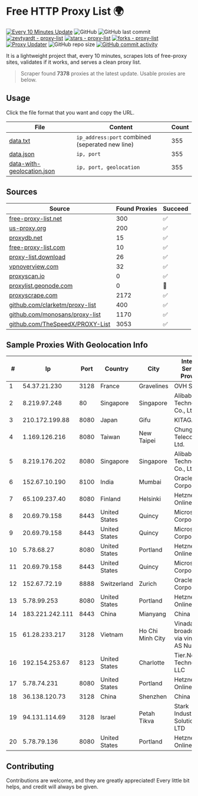 
# Free HTTP Proxy List 🌍

[![Every 10 Minutes Update](https://github.com/mertguvencli/http-proxy-list/actions/workflows/main.yml/badge.svg?branch=main)](https://github.com/mertguvencli/http-proxy-list/actions/workflows/main.yml)
![GitHub](https://img.shields.io/github/license/mertguvencli/http-proxy-list)
![GitHub last commit](https://img.shields.io/github/last-commit/mertguvencli/http-proxy-list)
[![zevtyardt - proxy-list](https://img.shields.io/static/v1?label=zevtyardt&message=proxy-list&color=blue&logo=github)](https://github.com/zevtyardt/proxy-list "Go to GitHub repo")
[![stars - proxy-list](https://img.shields.io/github/stars/zevtyardt/proxy-list?style=social)](https://github.com/zevtyardt/proxy-list)
[![forks - proxy-list](https://img.shields.io/github/forks/zevtyardt/proxy-list?style=social)](https://github.com/zevtyardt/proxy-list)
[![Proxy Updater](https://github.com/zevtyardt/proxy-list/workflows/Proxy%20Updater/badge.svg)](https://github.com/zevtyardt/proxy-list/actions?query=workflow:"Proxy+Updater")
![GitHub repo size](https://img.shields.io/github/repo-size/zevtyardt/proxy-list)
[![GitHub commit activity](https://img.shields.io/github/commit-activity/m/zevtyardt/proxy-list?logo=commits)](https://github.com/zevtyardt/proxy-list/commits/main)

It is a lightweight project that, every 10 minutes, scrapes lots of free-proxy sites, validates if it works, and serves a clean proxy list.

> Scraper found **7378** proxies at the latest update. Usable proxies are below.

## Usage

Click the file format that you want and copy the URL.

|File|Content|Count|
|----|-------|-----|
|[data.txt](https://raw.githubusercontent.com/mertguvencli/http-proxy-list/main/proxy-list/data.txt)|`ip_address:port` combined (seperated new line)|355|
|[data.json](https://raw.githubusercontent.com/mertguvencli/http-proxy-list/main/proxy-list/data.json)|`ip, port`|355|
|[data-with-geolocation.json](https://raw.githubusercontent.com/mertguvencli/http-proxy-list/main/proxy-list/data-with-geolocation.json)|`ip, port, geolocation`|355|

## Sources

|Source|Found Proxies|Succeed|
|------|-------------|-------|
|[free-proxy-list.net](https://free-proxy-list.net)|300|✅|
|[us-proxy.org](https://www.us-proxy.org)|200|✅|
|[proxydb.net](http://proxydb.net)|15|✅|
|[free-proxy-list.com](https://free-proxy-list.com/?page=&port=&type%5B%5D=http&type%5B%5D=https&up_time=0&search=Search)|10|✅|
|[proxy-list.download](https://www.proxy-list.download/HTTP)|26|✅|
|[vpnoverview.com](https://vpnoverview.com/privacy/anonymous-browsing/free-proxy-servers)|32|✅|
|[proxyscan.io](https://www.proxyscan.io)|0|✅|
|[proxylist.geonode.com](https://proxylist.geonode.com/api/proxy-list?limit=300&page=1&sort_by=lastChecked&sort_type=desc&protocols=http,https)|0|🚫|
|[proxyscrape.com](https://api.proxyscrape.com/v2/?request=displayproxies&protocol=http&timeout=10000&country=all&ssl=all&anonymity=all)|2172|✅|
|[github.com/clarketm/proxy-list](https://raw.githubusercontent.com/clarketm/proxy-list/master/proxy-list-raw.txt)|400|✅|
|[github.com/monosans/proxy-list](https://raw.githubusercontent.com/monosans/proxy-list/main/proxies/http.txt)|1170|✅|
|[github.com/TheSpeedX/PROXY-List](https://raw.githubusercontent.com/TheSpeedX/PROXY-List/master/http.txt)|3053|✅|


## Sample Proxies With Geolocation Info

|#|Ip|Port|Country|City|Internet Service Provider|
|-|--|----|-------|----|-------------------------|
|1|54.37.21.230|3128|France|Gravelines|OVH SAS|
|2|8.219.97.248|80|Singapore|Singapore|Alibaba (US) Technology Co., Ltd.|
|3|210.172.199.88|8080|Japan|Gifu|KITAGATA|
|4|1.169.126.216|8080|Taiwan|New Taipei|Chunghwa Telecom Co., Ltd.|
|5|8.219.176.202|8080|Singapore|Singapore|Alibaba (US) Technology Co., Ltd.|
|6|152.67.10.190|8100|India|Mumbai|Oracle Corporation|
|7|65.109.237.40|8080|Finland|Helsinki|Hetzner Online GmbH|
|8|20.69.79.158|8443|United States|Quincy|Microsoft Corporation|
|9|20.69.79.158|8443|United States|Quincy|Microsoft Corporation|
|10|5.78.68.27|8080|United States|Portland|Hetzner Online GmbH|
|11|20.69.79.158|8443|United States|Quincy|Microsoft Corporation|
|12|152.67.72.19|8888|Switzerland|Zurich|Oracle Corporation|
|13|5.78.99.253|8080|United States|Portland|Hetzner Online GmbH|
|14|183.221.242.111|8443|China|Mianyang|China Mobile|
|15|61.28.233.217|3128|Vietnam|Ho Chi Minh City|Vinadata broadcast via vinagame AS Number|
|16|192.154.253.67|8123|United States|Charlotte|Tier.Net Technologies LLC|
|17|5.78.74.231|8080|United States|Portland|Hetzner Online GmbH|
|18|36.138.120.73|3128|China|Shenzhen|China Mobile|
|19|94.131.114.69|3128|Israel|Petah Tikva|Stark Industries Solutions LTD|
|20|5.78.79.136|8080|United States|Portland|Hetzner Online GmbH|



## Contributing

Contributions are welcome, and they are greatly appreciated! Every
little bit helps, and credit will always be given.

